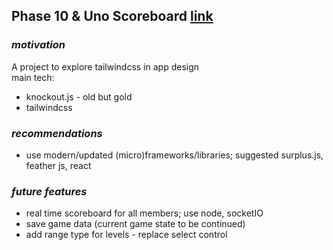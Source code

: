 ## Phase 10 & Uno Scoreboard [link](https://dakn2005.github.io/phase10/)
### _motivation_
A project to explore tailwindcss in app design <br/>
main tech: 
- knockout.js - old but gold
- tailwindcss

### _recommendations_
- use modern/updated (micro)frameworks/libraries; suggested surplus.js, feather js, react

### _future features_
- real time scoreboard for all members; use node, socketIO
- save game data (current game state to be continued)
- add range type for levels - replace select control

